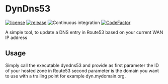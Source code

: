 # DynDns53
[![license](https://img.shields.io/github/license/cgrotz/dyndns53.svg)](https://github.com/cgrotz/dyndns53/blob/master/LICENSE)
[![release](https://img.shields.io/github/release/cgrotz/dyndns53.svg)](https://github.com/cgrotz/dyndns53/releases/latest)
![Continuous integration](https://github.com/cgrotz/dyndns53/workflows/Continuous%20integration/badge.svg)
[![CodeFactor](https://www.codefactor.io/repository/github/cgrotz/dyndns53/badge)](https://www.codefactor.io/repository/github/cgrotz/dyndns53)

A simple tool, to update a DNS entry in Route53 based on your current WAN IP address

## Usage
Simply call the executable dyndns53 and provide as first parameter the ID of your hosted zone in Route53 second parameter is the domain you want to use with a trailing point for example dyn.mydomain.org.